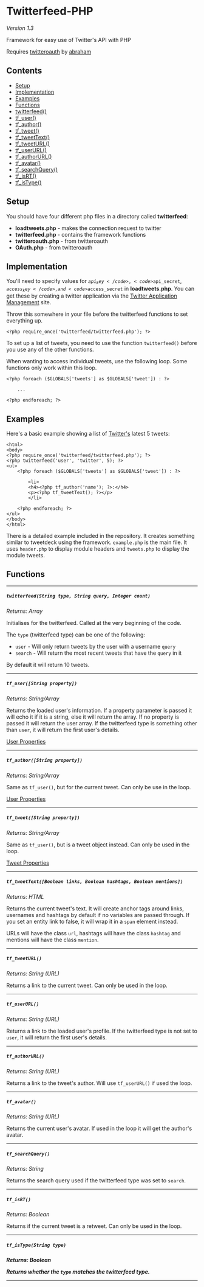 Twitterfeed-PHP
===============
*Version 1.3*

Framework for easy use of Twitter's API with PHP

Requires [twitteroauth](https://github.com/abraham/twitteroauth) by [abraham](https://github.com/abraham)

Contents
-----
- [Setup](#setup)
- [Implementation](#implementation)
- [Examples](#examples)
- [Functions](#functions)
 - [twitterfeed()](#twitterfeedstring-type-string-query-integer-count)
 - [tf_user()](#tf_userstring-property)
 - [tf_author()](#tf_authorstring-property)
 - [tf_tweet()](#tf_tweetstring-property)
 - [tf_tweetText()](#tf_tweettextboolean-anchorlinks)
 - [tf_tweetURL()](#tf_tweeturl)
 - [tf_userURL()](#tf_userurl)
 - [tf_authorURL()](#tf_authorurl)
 - [tf_avatar()](#tf_avatar)
 - [tf_searchQuery()](#tf_avatar)
 - [tf_isRT()](#tf_isrt)
 - [tf_isType()](#tf_istypestring-type)

Setup
-----
You should have four different php files in a directory called **twitterfeed**:
- **loadtweets.php** - makes the connection request to twitter
- **twitterfeed.php** - contains the framework functions
- **twitteroauth.php** - from twitteroauth
- **OAuth.php** - from twitteroauth
 
Implementation
--------------

You'll need to specify values for <code>$api_key</code>, <code>$api_secret</code>, <code>$access_key</code>, and <code>$access_secret</code> in **loadtweets.php**. You can get these by creating a twitter application via the [Twitter Application Management](https://apps.twitter.com/) site.
 
Throw this somewhere in your file before the twitterfeed functions to set everything up.

    <?php require_once('twitterfeed/twitterfeed.php'); ?>
    
To set up a list of tweets, you need to use the function <code>twitterfeed()</code> before you use any of the other functions.
	
When wanting to access individual tweets, use the following loop. Some functions only work within this loop.

    <?php foreach ($GLOBALS['tweets'] as $GLOBALS['tweet']) : ?>

	    ...

	<?php endforeach; ?>
	
Examples
--------

Here's a basic example showing a list of [Twitter's](http://twitter.com/twitter) latest 5 tweets:

	<html>
	<body>
	<?php require_once('twitterfeed/twitterfeed.php'); ?>
	<?php twitterfeed('user', 'twitter', 5); ?>
	<ul>
		<?php foreach ($GLOBALS['tweets'] as $GLOBALS['tweet']) : ?>
		
			<li>
			<h4><?php tf_author('name'); ?>:</h4>
			<p><?php tf_tweetText(); ?></p>
			</li>
		
		<?php endforeach; ?>
	</ul>
	</body>
	</html>

There is a detailed example included in the repository. It creates something similar to tweetdeck using the framework. <code>example.php</code> is the main file. It uses <code>header.php</code> to display module headers and <code>tweets.php</code> to display the module tweets.

Functions
---------

* * *

<h5><code>twitterfeed(String type, String query, Integer count)</code></h5>

*Returns: Array*

Initialises for the twitterfeed. Called at the very beginning of the code.

The <code>type</code> (twitterfeed type) can be one of the following:
- <code>user</code> - Will only return tweets by the user with a username <code>query</code> 
- <code>search</code> - Will return the most recent tweets that have the <code>query</code> in it

By default it will return 10 tweets.

* * *

<h5><code>tf_user([String property])</code></h5>

*Returns: String/Array*

Returns the loaded user's information. If a property parameter is passed it will echo it if it is a string, else it will return the array. If no property is passed it will return the user array. If the twitterfeed type is something other than <code>user</code>, it will return the first user's details.

[User Properties](https://dev.twitter.com/docs/platform-objects/users)

* * *

<h5><code>tf_author([String property])</code></h5>

*Returns: String/Array*

Same as <code>tf_user()</code>, but for the current tweet. Can only be use in the loop.

[User Properties](https://dev.twitter.com/docs/platform-objects/users)

* * *

<h5><code>tf_tweet([String property])</code></h5>

*Returns: String/Array*

Same as <code>tf_user()</code>, but is a tweet object instead. Can only be used in the loop.

[Tweet Properties](https://dev.twitter.com/docs/platform-objects/tweets)

* * *

<h5><code>tf_tweetText([Boolean links, Boolean hashtags, Boolean mentions])</code></h5>

*Returns: HTML*

Returns the current tweet's text. It will create anchor tags around links, usernames and hashtags by default if no variables are passed through. If you set an entity link to false, it will wrap it in a <code>span</code> element instead.

URLs will have the class <code>url</code>, hashtags will have the class <code>hashtag</code> and mentions will have the class <code>mention</code>.

* * *

<h5><code>tf_tweetURL()</code></h5>

*Returns: String (URL)*

Returns a link to the current tweet. Can only be used in the loop.

* * *

<h5><code>tf_userURL()</code></h5>

*Returns: String (URL)*

Returns a link to the loaded user's profile. If the twitterfeed type is not set to <code>user</code>, it will return the first user's details.

* * *

<h5><code>tf_authorURL()</code></h5>

*Returns: String (URL)*

Returns a link to the tweet's author. Will use <code>tf_userURL()</code> if used the loop.

* * *

<h5><code>tf_avatar()</code></h5>

*Returns: String (URL)*

Returns the current user's avatar. If used in the loop it will get the author's avatar.

* * *

<h5><code>tf_searchQuery()</code></h5>

*Returns: String*

Returns the search query used if the twitterfeed type was set to <code>search</code>.

* * *

<h5><code>tf_isRT()</code></h5>

*Returns: Boolean*

Returns if the current tweet is a retweet. Can only be used in the loop.

* * *

<h5><code>tf_isType(String type)</code><h5>

*Returns: Boolean*

Returns whether the <code>type</code> matches the twitterfeed type.

* * *
